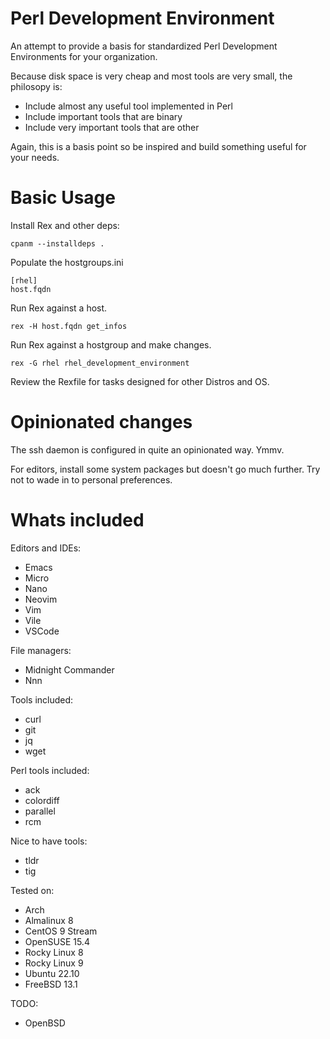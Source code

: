 # Perl Development Environment

An attempt to provide a basis for standardized Perl Development Environments for your organization.

Because disk space is very cheap and most tools are very small, the philosopy is:
- Include almost any useful tool implemented in Perl
- Include important tools that are binary
- Include very important tools that are other

Again, this is a basis point so be inspired and build something useful for your needs.

# Basic Usage

Install Rex and other deps:
```
cpanm --installdeps .
```

Populate the hostgroups.ini

```
[rhel]
host.fqdn

```

Run Rex against a host.
```
rex -H host.fqdn get_infos
```

Run Rex against a hostgroup and make changes.

```
rex -G rhel rhel_development_environment
```

Review the Rexfile for tasks designed for other Distros and OS.

# Opinionated changes

The ssh daemon is configured in quite an opinionated way. Ymmv.

For editors, install some system packages but doesn't go much further. Try not to wade in to personal
preferences.

# Whats included

Editors and IDEs:
 - Emacs
 - Micro
 - Nano
 - Neovim
 - Vim
 - Vile
 - VSCode

 File managers:
 - Midnight Commander
 - Nnn

Tools included:
 - curl
 - git
 - jq
 - wget

Perl tools included:
 - ack
 - colordiff
 - parallel
 - rcm

Nice to have tools:
 - tldr
 - tig

Tested on:
 - Arch
 - Almalinux 8
 - CentOS 9 Stream
 - OpenSUSE 15.4
 - Rocky Linux 8
 - Rocky Linux 9
 - Ubuntu 22.10
 - FreeBSD 13.1

TODO:
 - OpenBSD

